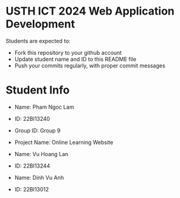 # USTH ICT 2024 Web Application Development

Students are expected to:

- Fork this repository to your github account
- Update student name and ID to this README file
- Push your commits regularly, with proper commit messages

# Student Info

- Name: Pham Ngoc Lam
- ID: 22BI13240
- Group ID: Group 9
- Project Name: Online Learning Website

- Name: Vu Hoang Lan
- ID: 22BI13244

- Name: Dinh Vu Anh
- ID: 22BI13012
